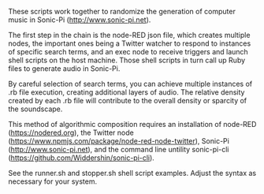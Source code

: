 These scripts work together to randomize the generation of computer music in Sonic-Pi (http://www.sonic-pi.net). 

The first step in the chain is the node-RED json file, which creates multiple nodes, the important ones being a Twitter watcher to respond to instances of specific search terms, and an exec node to receive triggers and launch shell scripts on the host machine. Those shell scripts in turn call up Ruby files to generate audio in Sonic-Pi.

By careful selection of search terms, you can achieve multiple instances of .rb file execution, creating additional layers of audio.
The relative density created by each .rb file will contribute to the overall density or sparcity of the soundscape.

This method of algorithmic composition requires an installation of node-RED (https://nodered.org), the Twitter node (https://www.npmjs.com/package/node-red-node-twitter), Sonic-Pi (http://www.sonic-pi.net),
and the command line untility sonic-pi-cli (https://github.com/Widdershin/sonic-pi-cli).

See the runner.sh and stopper.sh shell script examples. Adjust the syntax as necessary for your system.
